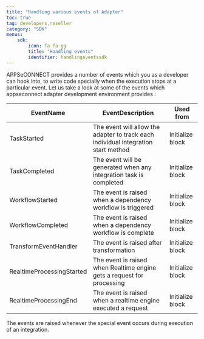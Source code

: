 ```yaml
---
title: "Handling various events of Adapter"
toc: true
tag: developers,reseller
category: "SDK"
menus:
    sdk: 
        icon: fa fa-gg
        title: "Handling events"
        identifier: handlingeventssdk    
---
```

APPSeCONNECT provides a number of events which you as a developer can hook into, to write code specially when 
the execution stops at a particular event. Let us take a look at some of the events which appseconnect adapter 
development environment provides : 


|EventName|EventDescription|Used from|
|---|------|---|
|TaskStarted|The event will allow the adapter to track each individual integration start method| Initialize block|
|TaskCompleted| The event will be generated when any integration task is completed|Initialize block|
|WorkflowStarted| The event is raised when a dependency workflow is triggered|Initialize block|
|WorkflowCompleted| The event is raised when a dependency workflow is complete|Initialize block|
|TransformEventHandler|The event is raised after transformation|Initialize block|
|RealtimeProcessingStarted|The event is raised when Realtime engine gets a request for processing|Initialize block|
|RealtimeProcessingEnd| The event is raised when a realtime engine executed a request|Initialize block|

The events are raised whenever the special event occurs during execution of an integration.